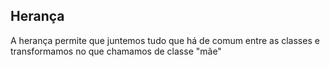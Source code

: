 ## Herança

A herança permite que juntemos tudo que há de comum entre as classes
e transformamos no que chamamos de classe "mãe"